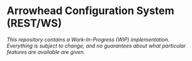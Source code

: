 # Arrowhead Configuration System (REST/WS)

_This repository contains a Work-In-Progress (WIP) implementation. Everything_
_is subject to change, and no guarantees about what particular features are_
_available are given._
